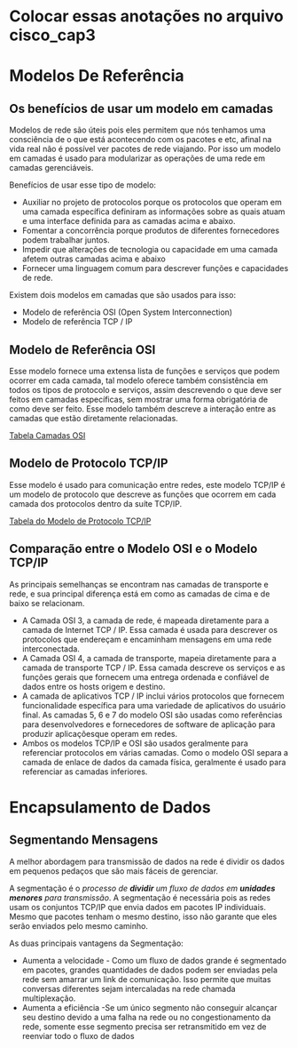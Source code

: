 # Colocar essas anotações no arquivo **cisco_cap3**

# Modelos De Referência

## Os benefícios de usar um modelo em camadas

Modelos de rede são úteis pois eles permitem que nós tenhamos uma consciência de o que está acontecendo com os pacotes e etc, afinal na vida real não é possível ver pacotes de rede viajando.
Por isso um modelo em camadas é usado para modularizar as operações de uma rede em camadas gerenciáveis.

Benefícios de usar esse tipo de modelo:
 * Auxiliar no projeto de protocolos porque os protocolos que operam em uma camada específica definiram as  informações sobre as quais atuam e uma interface definida para as camadas acima e abaixo.
 * Fomentar a concorrência porque produtos de diferentes fornecedores podem trabalhar juntos.
 * Impedir que alterações de tecnologia ou capacidade em uma camada afetem outras camadas acima e abaixo
 * Fornecer uma linguagem comum para descrever funções e capacidades de rede.

Existem dois modelos em camadas que são usados para isso:

 * Modelo de referência OSI (Open System Interconnection)
 * Modelo de referência TCP / IP

## Modelo de Referência OSI

Esse modelo fornece uma extensa lista de funções e serviços que podem ocorrer em cada camada, tal modelo oferece também consistência em todos os tipos de protocolo e serviços, assim descrevendo o que deve ser feitos em camadas específicas, sem mostrar uma forma obrigatória de como deve ser feito.
Esse modelo também descreve a interação entre as camadas que estão diretamente relacionadas. 

[Tabela Camadas OSI](../imagens/tblCamadasOSI.png)

## Modelo de Protocolo TCP/IP

Esse modelo é usado para comunicação entre redes, este modelo TCP/IP é um modelo de protocolo que descreve as funções que ocorrem em cada camada dos protocolos dentro da suíte TCP/IP.

[Tabela do Modelo de Protocolo TCP/IP](../imagens/tblModelTCPIP.png)

## Comparação entre o Modelo OSI e o Modelo TCP/IP

As principais semelhanças se encontram nas camadas de transporte e rede, e sua principal diferença está em como as camadas de cima e de baixo se relacionam.

 * A Camada OSI 3, a camada de rede, é mapeada diretamente para a camada de Internet TCP / IP. Essa camada é usada para descrever os protocolos que endereçam e encaminham mensagens em uma rede interconectada.
 * A Camada OSI 4, a camada de transporte, mapeia diretamente para a camada de transporte TCP / IP. Essa camada descreve os serviços e as funções gerais que fornecem uma entrega ordenada e confiável de dados entre os hosts origem e destino.
 * A camada de aplicativos TCP / IP inclui vários protocolos que fornecem funcionalidade específica para uma variedade de aplicativos do usuário final. As camadas 5, 6 e 7 do modelo OSI são usadas como referências para desenvolvedores e fornecedores de software de aplicação para produzir aplicaçõesque operam em redes.
 * Ambos os modelos TCP/IP e OSI são usados geralmente para referenciar protocolos em várias camadas. Como o modelo OSI separa a camada de enlace de dados da camada física, geralmente é usado para referenciar as camadas inferiores.

# Encapsulamento de Dados

## Segmentando Mensagens

A melhor abordagem para transmissão de dados na rede é dividir os dados em pequenos pedaços que são mais fáceis de gerenciar.

A segmentação é o _processo de **dividir** um fluxo de dados em **unidades menores** para transmissão_.
A segmentação é necessária pois as redes usam os conjuntos TCP/IP que envia dados em pacotes IP individuais.
Mesmo que pacotes tenham o mesmo destino, isso não garante que eles serão enviados pelo mesmo caminho.

As duas principais vantagens da Segmentação:

 * Aumenta a velocidade - Como um fluxo de dados grande é segmentado em pacotes, grandes quantidades de dados podem ser enviadas pela rede sem amarrar um link de comunicação. Isso permite que muitas conversas diferentes sejam intercaladas na rede chamada multiplexação.
 * Aumenta a eficiência -Se um único segmento não conseguir alcançar seu destino devido a uma falha na rede ou no congestionamento da rede, somente esse segmento precisa ser retransmitido em vez de reenviar todo o fluxo de dados

